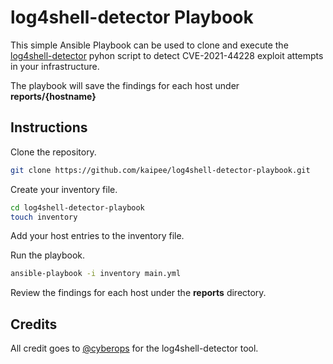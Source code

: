 # log4shell-detector Playbook

This simple Ansible Playbook can be used to clone and execute the [log4shell-detector](https://github.com/Neo23x0/log4shell-detector) pyhon script to detect CVE-2021-44228 exploit attempts in your infrastructure.

The playbook will save the findings for each host under **reports/{hostname}**

## Instructions

Clone the repository.

```sh
git clone https://github.com/kaipee/log4shell-detector-playbook.git
```

Create your inventory file.

```sh
cd log4shell-detector-playbook
touch inventory
```

Add your host entries to the inventory file.


Run the playbook.

```sh
ansible-playbook -i inventory main.yml
```

Review the findings for each host under the **reports** directory.

## Credits

All credit goes to [@cyberops](https://twitter.com/cyb3rops) for the log4shell-detector tool.

